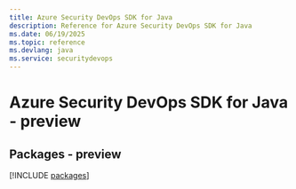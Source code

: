```yaml
---
title: Azure Security DevOps SDK for Java
description: Reference for Azure Security DevOps SDK for Java
ms.date: 06/19/2025
ms.topic: reference
ms.devlang: java
ms.service: securitydevops
---
```

# Azure Security DevOps SDK for Java - preview
## Packages - preview
[!INCLUDE [packages](security-devops-index.md)]